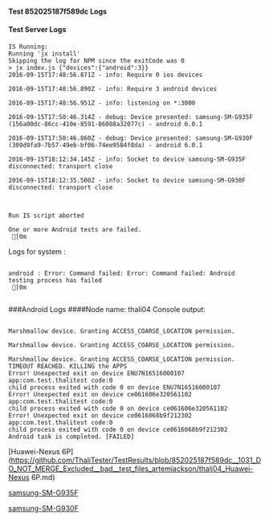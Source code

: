 #### Test 852025187f589dc Logs

#### Test Server Logs
```
IS Running:
Running 'jx install'
Skipping the log for NPM since the exitCode was 0
> jx index.js {"devices":{"android":3}}
2016-09-15T17:48:56.871Z - info: Require 0 ios devices

2016-09-15T17:48:56.890Z - info: Require 3 android devices

2016-09-15T17:48:56.951Z - info: listening on *:3000

2016-09-15T17:50:46.314Z - debug: Device presented: samsung-SM-G935F (156a00dc-86cc-410e-8591-86088a32077c) - android 6.0.1

2016-09-15T17:50:46.860Z - debug: Device presented: samsung-SM-G930F (309d9fa9-7b57-49eb-bf06-74ee9584f8da) - android 6.0.1

2016-09-15T18:12:34.145Z - info: Socket to device samsung-SM-G935F disconnected: transport close

2016-09-15T18:12:35.500Z - info: Socket to device samsung-SM-G930F disconnected: transport close


 
Run IS script aborted
 
One or more Android tests are failed.
 [0m

```


Logs for system : 
```

android : Error: Command failed: Error: Command failed: Android testing process has failed
 [0m


```
###Android Logs
####Node name: thali04
Console output:
```

Marshmallow device. Granting ACCESS_COARSE_LOCATION permission.

Marshmallow device. Granting ACCESS_COARSE_LOCATION permission.

Marshmallow device. Granting ACCESS_COARSE_LOCATION permission.
TIMEOUT REACHED. KILLING the APPS
Error! Unexpected exit on device ENU7N16516000107 app:com.test.thalitest code:0 
child process exited with code 0 on device ENU7N16516000107 
Error! Unexpected exit on device ce061606e320561102 app:com.test.thalitest code:0 
child process exited with code 0 on device ce061606e320561102 
Error! Unexpected exit on device ce0616068b9f212302 app:com.test.thalitest code:0 
child process exited with code 0 on device ce0616068b9f212302 
Android task is completed. [FAILED]
```
[Huawei-Nexus 6P](https://github.com/ThaliTester/TestResults/blob/852025187f589dc__1031_DO_NOT_MERGE_Excluded__bad__test_files_artemjackson/thali04_Huawei-Nexus 6P.md)

[samsung-SM-G935F](https://github.com/ThaliTester/TestResults/blob/852025187f589dc__1031_DO_NOT_MERGE_Excluded__bad__test_files_artemjackson/thali04_samsung-SM-G935F.md)

[samsung-SM-G930F](https://github.com/ThaliTester/TestResults/blob/852025187f589dc__1031_DO_NOT_MERGE_Excluded__bad__test_files_artemjackson/thali04_samsung-SM-G930F.md)




